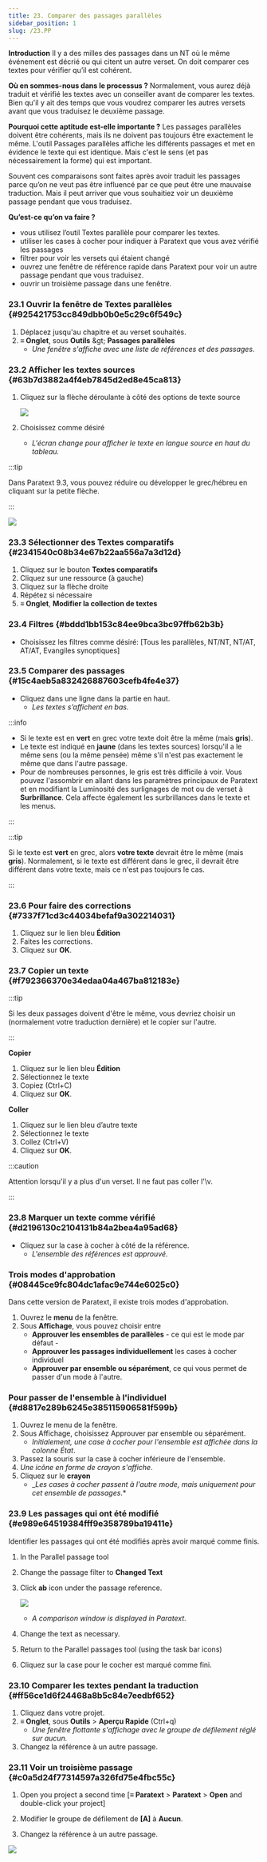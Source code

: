 ```yaml
---
title: 23. Comparer des passages parallèles
sidebar_position: 1
slug: /23.PP
---
```




**Introduction** Il y a des milles des passages dans un NT où le même événement est décrié ou qui citent un autre verset. On doit comparer ces textes pour vérifier qu’il est cohérent.


**Où en sommes-nous dans le processus ?** Normalement, vous aurez déjà traduit et vérifié les textes avec un conseiller avant de comparer les textes. Bien qu'il y ait des temps que vous voudrez comparer les autres versets avant que vous traduisez le deuxième passage.


**​Pourquoi cette aptitude est-elle importante ?** Les passages parallèles doivent être cohérents, mais ils ne doivent pas toujours être exactement le même. L'outil Passages parallèles affiche les différents passages et met en évidence le texte qui est identique. Mais c'est le sens (et pas nécessairement la forme) qui est important.


Souvent ces comparaisons sont faites après avoir traduit les passages parce qu’on ne veut pas être influencé par ce que peut être une mauvaise traduction. Mais il peut arriver que vous souhaitiez voir un deuxième passage pendant que vous traduisez.


**Qu’est-ce qu’on va faire ?**

- vous utilisez l’outil Textes parallèle pour comparer les textes.
- utiliser les cases à cocher pour indiquer à Paratext que vous avez vérifié les passages
- filtrer pour voir les versets qui étaient changé
- ouvrez une fenêtre de référence rapide dans Paratext pour voir un autre passage pendant que vous traduisez.
- ouvrir un troisième passage dans une fenêtre.

### 23.1 Ouvrir la fenêtre de Textes parallèles {#925421753cc849dbb0b0e5c29c6f549c}

1. Déplacez jusqu'au chapitre et au verset souhaités.
2. **≡ Onglet**, sous **Outils** \&gt; **Passages parallèles**
    - _Une fenêtre s'affiche avec une liste de références et des passages_.

### 23.2 Afficher les textes sources {#63b7d3882a4f4eb7845d2ed8e45ca813}

1. Cliquez sur la flèche déroulante à côté des options de texte source

    ![](./586542551.png)

2. Choisissez comme désiré
    - _L'écran change pour afficher le texte en langue source en haut du tableau._

:::tip

Dans Paratext 9.3, vous pouvez réduire ou développer le grec/hébreu en cliquant sur la petite flèche.

:::




![](./406509394.png)


### 23.3 Sélectionner des Textes comparatifs {#2341540c08b34e67b22aa556a7a3d12d}

1. Cliquez sur le bouton **Textes comparatifs**
2. Cliquez sur une ressource (à gauche)
3. Cliquez sur la flèche droite
4. Répétez si nécessaire
5. **≡ Onglet**, **Modifier la collection de textes**  

### 23.4 Filtres {#bddd1bb153c84ee9bca3bc97ffb62b3b}

- Choisissez les filtres comme désiré: [Tous les parallèles, NT/NT, NT/AT, AT/AT, Evangiles synoptiques]

### 23.5 Comparer des passages {#15c4aeb5a832426887603cefb4fe4e37}

- Cliquez dans une ligne dans la partie en haut.
    - _Les textes s’affichent en bas._

:::info

- Si le texte est en **vert** en grec votre texte doit être la même (mais **gris**).
- Le texte est indiqué en **jaune** (dans les textes sources) lorsqu'il a le même sens (ou la même pensée) même s'il n'est pas exactement le même que dans l'autre passage.
- Pour de nombreuses personnes, le gris est très difficile à voir. Vous pouvez l'assombrir en allant dans les paramètres principaux de Paratext et en modifiant la Luminosité des surlignages de mot ou de verset à **Surbrillance**. Cela affecte également les surbrillances dans le texte et les menus.

:::


:::tip

Si le texte est **vert** en grec, alors **votre texte** devrait être le même (mais **gris**). Normalement, si le texte est différent dans le grec, il devrait être différent dans votre texte, mais ce n'est pas toujours le cas.

:::




### 23.6 Pour faire des corrections {#7337f71cd3c44034befaf9a302214031}

1. Cliquez sur le lien bleu **Édition**
2. Faites les corrections.
3. Cliquez sur **OK**.

### 23.7 Copier un texte {#f792366370e34edaa04a467ba812183e}


:::tip

Si les deux passages doivent d'être le même, vous devriez choisir un (normalement votre traduction dernière) et le copier sur l'autre.

:::




**Copier**

1. Cliquez sur le lien bleu **Édition**
2. Sélectionnez le texte
3. Copiez (Ctrl+C)
4. Cliquez sur **OK**.

**Coller**

1. Cliquez sur le lien bleu d’autre texte
2. Sélectionnez le texte
3. Collez (Ctrl+V)
4. Cliquez sur **OK**.

:::caution

Attention lorsqu'il y a plus d'un verset. Il ne faut pas coller l'\v.

:::




### 23.8 Marquer un texte comme vérifié {#d2196130c2104131b84a2bea4a95ad68}

- Cliquez sur la case à cocher à côté de la référence.
    - _L'ensemble des références est approuvé_.

### Trois modes d'approbation {#08445ce9fc804dc1afac9e744e6025c0}


Dans cette version de Paratext, il existe trois modes d'approbation.

1. Ouvrez le **menu** de la fenêtre.
2. Sous **Affichage**, vous pouvez choisir entre
    - **Approuver les ensembles de parallèles** - ce qui est le mode par défaut -
    - **Approuver les passages individuellement** les cases à cocher individuel
    - **Approuver par ensemble ou séparément**, ce qui vous permet de passer d'un mode à l'autre.

### Pour passer de l'ensemble à l'individuel {#d8817e289b6245e385115906581f599b}

1. Ouvrez le menu de la fenêtre.
2. Sous Affichage, choisissez Approuver par ensemble ou séparément.
    - _Initialement, une case à cocher pour l'ensemble est affichée dans la colonne État_.
3. Passez la souris sur la case à cocher inférieure de l'ensemble.
4. _Une icône en forme de crayon s'affiche_.
5. Cliquez sur le **crayon**
    - _*Les cases à cocher passent à l'autre mode, mais uniquement pour cet ensemble de passages*.*

### 23.9 Les passages qui ont été modifié {#e989e64519384fff9e358789ba19411e}


Identifier les passages qui ont été modifiés après avoir marqué comme finis.

1. In the Parallel passage tool
2. Change the passage filter to **Changed Text**
3. Click **ab** icon under the passage reference.

    ![](./1103066999.png)

    - _A comparison window is displayed in Paratext._
4. Change the text as necessary.
5. Return to the Parallel passages tool (using the task bar icons)
6. Cliquez sur la case pour le cocher est marqué comme fini.

### 23.10 Comparer les textes pendant la traduction {#ff56ce1d6f24468a8b5c84e7eedbf652}

1. Cliquez dans votre projet.
2. **≡ Onglet**, sous **Outils** &gt; **Aperçu Rapide** (Ctrl+q)
    - _Une fenêtre flottante s'affichage avec le groupe de défilement réglé sur aucun._
3. Changez la référence à un autre passage.

### 23.11 Voir un troisième passage {#c0a5d24f77314597a326fd75e4fbc55c}


<div class='notion-row'>
<div class='notion-column' style={{width: 'calc((100% - (min(32px, 4vw) * 1)) * 0.5)'}}>

1. Open you project a second time [**≡ Paratext** > **Paratext** > **Open** and double-click your project]

2. Modifier le groupe de défilement de **[A]** à **Aucun**.

3. Changez la référence à un autre passage.

</div><div className='notion-spacer'></div>

<div class='notion-column' style={{width: 'calc((100% - (min(32px, 4vw) * 1)) * 0.5)'}}>


![](./1458375744.png)


</div><div className='notion-spacer'></div>
</div>

